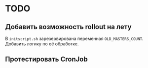# TODO

## Добавить возможность rollout на лету

В `initscript.sh` зарезервирована переменная `OLD_MASTERS_COUNT`. Добавить логику по её обработке.

## Протестировать CronJob
